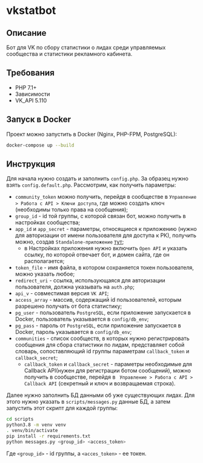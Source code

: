 # vkstatbot

## Описание
Бот для VK по сбору статистики о лидах среди управляемых сообщества и статистики
рекламного кабинета.

## Требования 
 - PHP 7.1+
 - Зависимости
 - VK_API 5.110

## Запуск в Docker
Проект можно запустить в Docker (Nginx, PHP-FPM, PostgreSQL):
```bash
docker-compose up --build
``` 

## Инструкция
Для начала нужно создать и заполнить `config.php`. За образец нужно взять `config.default.php`. 
Рассмотрим, как получить параметры:
- `community_token` можно получить, перейдя в сообществе в `Управление > Работа с API > Ключи доступа`, 
где можно создать ключ (необходимы только права на сообщения);
- `group_id` - id той группы, с которой связан бот, можно получить в настройках сообщества;
- `app_id` и `app_secret` - параметры, относящиеся к приложению
(нужно для авторизации от имени пользователя для доступа к РК), получить можно, создав `Standalone-приложение` 
[тут](https://vk.com/editapp?act=create);
    - в Настройках приложения нужно включить `Open API` 
    и указать ссылку, по которой отвечает бот, и домен сайта, где он располагается;
- `token_file` - имя файла, в котором сохраняется токен пользователя, можно указать любое;
- `redirect_uri` - ссылка, использующаяся для авторизации пользователя, должна указывать на `auth.php`;
- `api_v` - совместимая версия `VK API`;
- `access_array` - массив, содержащий id пользователей, которым разрешено получать от бота статистику;
- `pg_user` - пользователь `PostgreSQL`, если приложение запускается в Docker, пользователь указывается 
в `config/db_env`;
- `pg_pass` - пароль от `PostgreSQL`, если приложение запускается в Docker, пароль указывается 
в `config/db_env`;
- `communities` - список сообществ, в которых нужно регистрировать сообщения для сбора статистики 
по лидам, представляет собой словарь, сопоставляющий id группы
параметрам `callback_token` и `callback_secret`;
    - `callback_token` и `callback_secret` - параметры необходимые для 
    Callback API(нужен для регистрации ботом сообщений), можно получить в сообществе, перейдя в `
    Управление > Работа с API > Callback API` (секретный и ключ и возвращаемая строка).
    
Далее нужно заполнить БД данными об уже существующих лидах. Для этого нужно указать 
в `scripts/messages.py` данные БД, а затем запустить этот скрипт для каждой группы:
```bash
cd scripts
python3.8 -m venv venv
. venv/bin/activate
pip install -r requirements.txt
python messages.py <group_id> <access_token>
```
Где `<group_id>` - id группы, а `<acces_token>` - ее токен.
